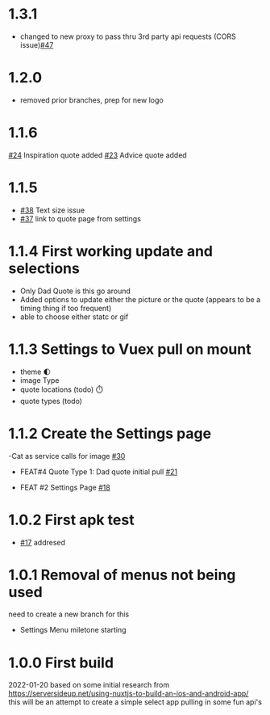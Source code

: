 # 1.3.1
- changed to new proxy to pass thru 3rd party api requests (CORS issue)[#47](https://github.com/jimmerydad/cat-quotes/issues/47)

# 1.2.0

- removed prior branches, prep for new logo

# 1.1.6

[#24](https://github.com/jimmerydad/cat-quotes/issues/24) Inspiration quote added
[#23](https://github.com/jimmerydad/cat-quotes/issues/23) Advice quote added

# 1.1.5

- [#38](https://github.com/jimmerydad/cat-quotes/issues/38) Text size issue
- [#37](https://github.com/jimmerydad/cat-quotes/issues/37) link to quote page from settings

# 1.1.4 First working update and selections

- Only Dad Quote is this go around
- Added options to update either the picture or the quote (appears to be a timing thing if too frequent)
- able to choose either statc or gif

# 1.1.3 Settings to Vuex pull on mount

- theme 🌓
- image Type
- quote locations (todo) ⏱️
- quote types (todo)

# 1.1.2 Create the Settings page

-Cat as service calls for image [#30](https://github.com/jimmerydad/cat-quotes/issues/30)

- FEAT#4 Quote Type 1: Dad quote initial pull
  [#21](https://github.com/jimmerydad/cat-quotes/issues/21)

- FEAT #2 Settings Page [#18](https://github.com/jimmerydad/cat-quotes/issues/18)

# 1.0.2 First apk test

- [#17](https://github.com/jimmerydad/cat-quotes/issues/17) addresed

# 1.0.1 Removal of menus not being used

need to create a new branch for this

- Settings Menu miletone starting

# 1.0.0 First build

2022-01-20 based on some initial research from https://serversideup.net/using-nuxtjs-to-build-an-ios-and-android-app/ this will be an attempt to create a simple select app pulling in some fun api's
